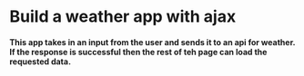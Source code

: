 <h1>Build a weather app with ajax</h1>
<h4>This app takes in an input from the user and sends it to an api for weather. If the response is successful then the rest of teh page can load the requested data.</h4>
